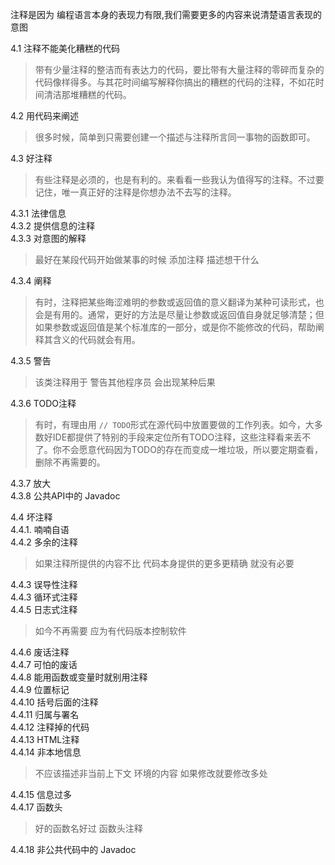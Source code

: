 注释是因为 编程语言本身的表现力有限,我们需要更多的内容来说清楚语言表现的意图

4.1 注释不能美化糟糕的代码  
>带有少量注释的整洁而有表达力的代码，要比带有大量注释的零碎而复杂的代码像样得多。与其花时间编写解释你搞出的糟糕的代码的注释，不如花时间清洁那堆糟糕的代码。

4.2 用代码来阐述
>很多时候，简单到只需要创建一个描述与注释所言同一事物的函数即可。

4.3 好注释  
>有些注释是必须的，也是有利的。来看看一些我认为值得写的注释。不过要记住，唯一真正好的注释是你想办法不去写的注释。

4.3.1 法律信息  
4.3.2 提供信息的注释  
4.3.3 对意图的解释  
> 最好在某段代码开始做某事的时候 添加注释 描述想干什么

4.3.4 阐释  
> 有时，注释把某些晦涩难明的参数或返回值的意义翻译为某种可读形式，也会是有用的。通常，更好的方法是尽量让参数或返回值自身就足够清楚；但如果参数或返回值是某个标准库的一部分，或是你不能修改的代码，帮助阐释其含义的代码就会有用。

4.3.5 警告
> 该类注释用于 警告其他程序员 会出现某种后果

4.3.6 TODO注释
> 有时，有理由用 ```// TODO```形式在源代码中放置要做的工作列表。如今，大多数好IDE都提供了特别的手段来定位所有TODO注释，这些注释看来丢不了。你不会愿意代码因为TODO的存在而变成一堆垃圾，所以要定期查看，删除不再需要的。

4.3.7 放大  
4.3.8 公共API中的 Javadoc  

4.4 坏注释  
4.4.1.  喃喃自语  
4.4.2 多余的注释  
> 如果注释所提供的内容不比 代码本身提供的更多更精确 就没有必要

4.4.3 误导性注释  
4.4.3 循环式注释  
4.4.5 日志式注释  
> 如今不再需要 应为有代码版本控制软件

4.4.6 废话注释  
4.4.7 可怕的废话  
4.4.8 能用函数或变量时就别用注释  
4.4.9 位置标记  
4.4.10 括号后面的注释  
4.4.11 归属与署名  
4.4.12 注释掉的代码  
4.4.13 HTML注释  
4.4.14 非本地信息  
> 不应该描述非当前上下文 环境的内容 如果修改就要修改多处

4.4.15 信息过多  
4.4.17 函数头
> 好的函数名好过 函数头注释

4.4.18 非公共代码中的 Javadoc








 

